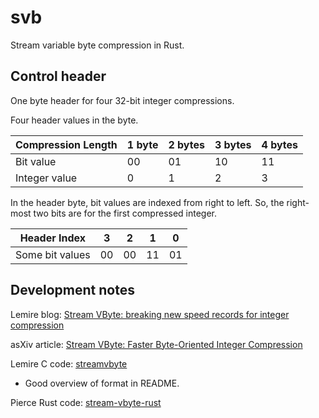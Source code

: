 # svb
Stream variable byte compression in Rust.

## Control header

One byte header for four 32-bit integer compressions.

Four header values in the byte.

| Compression Length | 1 byte | 2 bytes | 3 bytes | 4 bytes |
|--------------------|--------|---------|---------|---------|
| Bit value          | 00     | 01      | 10      | 11      |
| Integer value      | 0      | 1       | 2       | 3       |

In the header byte, bit values are indexed from right to left.
So, the right-most two bits are for the first compressed integer.

| Header Index    | 3  | 2  | 1  | 0  |
|-----------------|----|----|----|----|
| Some bit values | 00 | 00 | 11 | 01 |

## Development notes

Lemire blog: [Stream VByte: breaking new speed records for integer compression](https://lemire.me/blog/2017/09/27/stream-vbyte-breaking-new-speed-records-for-integer-compression/)

asXiv article: [Stream VByte: Faster Byte-Oriented Integer Compression](https://arxiv.org/abs/1709.08990)

Lemire C code: [streamvbyte](https://github.com/lemire/streamvbyte)
* Good overview of format in README.

Pierce Rust code: [stream-vbyte-rust](https://bitbucket.org/marshallpierce/stream-vbyte-rust/src/master/)

